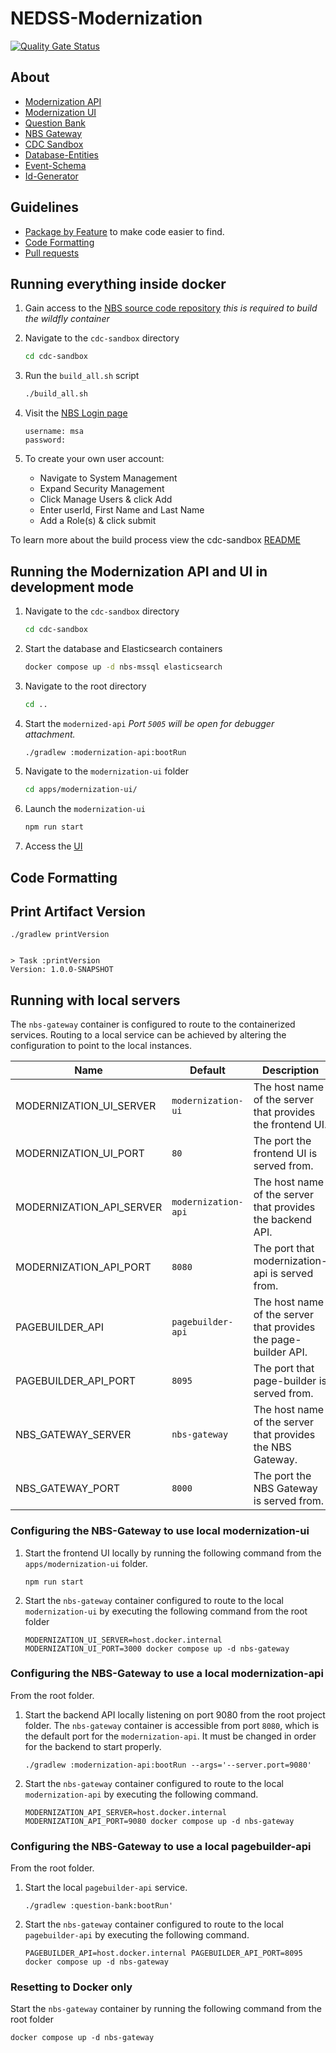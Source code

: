 # NEDSS-Modernization

[![Quality Gate Status](https://sonarcloud.io/api/project_badges/measure?project=CDCgov_NEDSS-Modernization&metric=alert_status)](https://sonarcloud.io/summary/new_code?id=CDCgov_NEDSS-Modernization)

## About

- [Modernization API](apps/modernization-api/README.md)
- [Modernization UI](apps/modernization-ui/README.md)
- [Question Bank](apps/question-bank/README.md)
- [NBS Gateway](apps/nbs-gateway/README.md)
- [CDC Sandbox](cdc-sandbox/README.md)
- [Database-Entities](libs/database-entities/README.md)
- [Event-Schema](libs/event-schema/README.md)
- [Id-Generator](libs/id-generator/README.md)

## Guidelines

- [Package by Feature](documentation/Package-By-Feature.md) to make code easier to find.
- [Code Formatting](documentation/Code-Formatting.md)
- [Pull requests](documentation/Pull-Requests.md)

## Running everything inside docker

1. Gain access to the [NBS source code repository](https://github.com/cdcent/NEDSSDev) _this is required to build the wildfly container_
2. Navigate to the `cdc-sandbox` directory

   ```sh
   cd cdc-sandbox
   ```
3. Run the `build_all.sh` script

   ```sh
   ./build_all.sh
   ```
4. Visit the [NBS Login page](http://localhost:8080/nbs/login)

   ```
   username: msa
   password:
   ```

5. To create your own user account:
    - Navigate to System Management
    - Expand Security Management
    - Click Manage Users & click Add
    - Enter userId, First Name and Last Name
    - Add a Role(s) & click submit

To learn more about the build process view the cdc-sandbox [README](cdc-sandbox/README.md)

## Running the Modernization API and UI in development mode

1. Navigate to the `cdc-sandbox` directory

   ```sh
   cd cdc-sandbox
   ```
2. Start the database and Elasticsearch containers

    ```sh
    docker compose up -d nbs-mssql elasticsearch
    ```
3. Navigate to the root directory

   ```sh
   cd ..
   ``` 
   
4. Start the `modernized-api` _Port `5005` will be open for debugger attachment._

    ```sh
    ./gradlew :modernization-api:bootRun
    ```
5. Navigate to the `modernization-ui` folder

    ```sh
    cd apps/modernization-ui/    
    ```
6. Launch the `modernization-ui`

    ```sh
    npm run start
    ```

7. Access the [UI](http://localhost:3000)

## Code Formatting

## Print Artifact Version

```
./gradlew printVersion


> Task :printVersion
Version: 1.0.0-SNAPSHOT
```

## Running with local servers

The `nbs-gateway` container is configured to route to the containerized services. Routing to a local service can be
achieved by altering the configuration to point to the local instances.

| Name                     | Default             | Description                                                     |
|--------------------------|---------------------|-----------------------------------------------------------------|
| MODERNIZATION_UI_SERVER  | `modernization-ui`  | The host name of the server that provides the frontend UI.      |
| MODERNIZATION_UI_PORT    | `80`                | The port the frontend UI is served from.                        |
| MODERNIZATION_API_SERVER | `modernization-api` | The host name of the server that provides the backend API.      |
| MODERNIZATION_API_PORT   | `8080`              | The port that modernization-api is served from.                 |
| PAGEBUILDER_API          | `pagebuilder-api`   | The host name of the server that provides the page-builder API. |
| PAGEBUILDER_API_PORT     | `8095`              | The port that page-builder is served from.                      |
| NBS_GATEWAY_SERVER       | `nbs-gateway`       | The host name of the server that provides the NBS Gateway.      |
| NBS_GATEWAY_PORT         | `8000`              | The port the NBS Gateway is served from.                        |

### Configuring the NBS-Gateway to use local modernization-ui

1. Start the frontend UI locally by running the following command from the `apps/modernization-ui` folder.

   ```shell
   npm run start
   ```

2. Start the `nbs-gateway` container configured to route to the local `modernization-ui` by executing the
following command from the root folder

   ```shell
   MODERNIZATION_UI_SERVER=host.docker.internal MODERNIZATION_UI_PORT=3000 docker compose up -d nbs-gateway
   ```

### Configuring the NBS-Gateway to use a local modernization-api

From the root folder.

1. Start the backend API locally listening on port 9080 from the root project folder. The `nbs-gateway` container is
accessible from port `8080`, which is the default port for the `modernization-api`. It must be changed in order for the
backend to start properly.

   ```shell
   ./gradlew :modernization-api:bootRun --args='--server.port=9080'
   ```

2. Start the `nbs-gateway` container configured to route to the local `modernization-api` by executing the
   following command.

   ```shell
   MODERNIZATION_API_SERVER=host.docker.internal MODERNIZATION_API_PORT=9080 docker compose up -d nbs-gateway
   ```

### Configuring the NBS-Gateway to use a local pagebuilder-api

From the root folder.

1. Start the local `pagebuilder-api` service.

   ```shell
   ./gradlew :question-bank:bootRun'
   ```

2. Start the `nbs-gateway` container configured to route to the local `pagebuilder-api` by executing the
following command.

   ```shell
   PAGEBUILDER_API=host.docker.internal PAGEBUILDER_API_PORT=8095 docker compose up -d nbs-gateway
   ```

### Resetting to Docker only

Start the `nbs-gateway` container by running the following command from the root folder

```shell
docker compose up -d nbs-gateway
```
